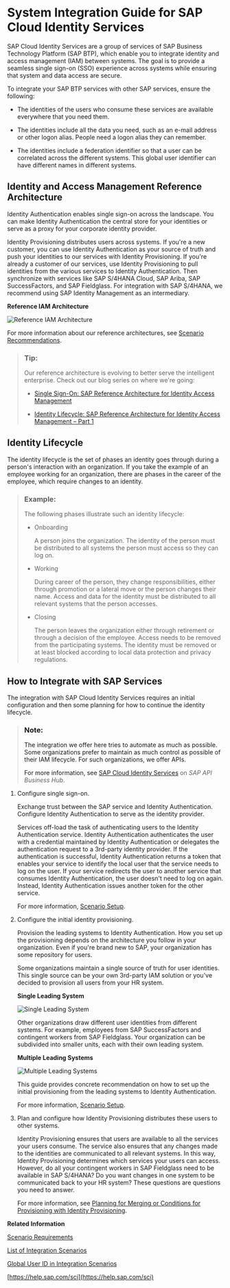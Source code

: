 
# System Integration Guide for SAP Cloud Identity Services

SAP Cloud Identity Services are a group of services of SAP Business Technology Platform \(SAP BTP\), which enable you to integrate identity and access management \(IAM\) between systems. The goal is to provide a seamless single sign-on \(SSO\) experience across systems while ensuring that system and data access are secure.

To integrate your SAP BTP services with other SAP services, ensure the following:

-   The identities of the users who consume these services are available everywhere that you need them.

-   The identities include all the data you need, such as an e-mail address or other logon alias. People need a logon alias they can remember.

-   The identities include a federation identifier so that a user can be correlated across the different systems. This global user identifier can have different names in different systems.




<a name="loio27947dfb325047018603446439050a6b__section_ejl_q35_drb"/>

## Identity and Access Management Reference Architecture

Identity Authentication enables single sign-on across the landscape. You can make Identity Authentication the central store for your identities or serve as a proxy for your corporate identity provider.

Identity Provisioning distributes users across systems. If you're a new customer, you can use Identity Authentication as your source of truth and push your identities to our services with Identity Provisioning. If you're already a customer of our services, use Identity Provisioning to pull identities from the various services to Identity Authentication. Then synchronize with services like SAP S/4HANA Cloud, SAP Ariba, SAP SuccessFactors, and SAP Fieldglass. For integration with SAP S/4HANA, we recommend using SAP Identity Management as an intermediary.

  
  
**Reference IAM Architecture**

![](images/Brownfield_Scenario_for_Integrating_Systems_with_SAP_Cloud_Identity_Management_f32156a.png "Reference IAM Architecture")

For more information about our reference architectures, see [Scenario Recommendations](../30-scenario-recommendations/scenario-recommendations-9fc3787.md).

> ### Tip:  
> Our reference architecture is evolving to better serve the intelligent enterprise. Check out our blog series on where we're going:
> 
> -   [Single Sign-On: SAP Reference Architecture for Identity Access Management](https://blogs.sap.com/2021/09/24/single-sign-on-sap-reference-architecture-for-identity-access-management/)
> 
> -   [Identity Lifecycle: SAP Reference Architecture for Identity Access Management – Part 1](https://blogs.sap.com/2021/09/27/identity-lifecycle-sap-reference-architecture-for-identity-access-management-part-1/)



<a name="loio27947dfb325047018603446439050a6b__section_bgs_q35_drb"/>

## Identity Lifecycle

The identity lifecycle is the set of phases an identity goes through during a person's interaction with an organization. If you take the example of an employee working for an organization, there are phases in the career of the employee, which require changes to an identity.

> ### Example:  
> The following phases illustrate such an identity lifecycle:
> 
> -   Onboarding
> 
>     A person joins the organization. The identity of the person must be distributed to all systems the person must access so they can log on.
> 
> -   Working
> 
>     During career of the person, they change responsibilities, either through promotion or a lateral move or the person changes their name. Access and data for the identity must be distributed to all relevant systems that the person accesses.
> 
> -   Closing
> 
>     The person leaves the organization either through retirement or through a decision of the employee. Access needs to be removed from the participating systems. The identity must be removed or at least blocked according to local data protection and privacy regulations.



<a name="loio27947dfb325047018603446439050a6b__section_kks_dqg_krb"/>

## How to Integrate with SAP Services

The integration with SAP Cloud Identity Services requires an initial configuration and then some planning for how to continue the identity lifecycle.

> ### Note:  
> The integration we offer here tries to automate as much as possible. Some organizations prefer to maintain as much control as possible of their IAM lifecycle. For such organizations, we offer APIs.
> 
> For more information, see [SAP Cloud Identity Services](https://api.sap.com/package/SCPIdentityServices/rest) on *SAP API Business Hub*.

1.  Configure single sign-on.

    Exchange trust between the SAP service and Identity Authentication. Configure Identity Authentication to serve as the identity provider.

    Services off-load the task of authenticating users to the Identity Authentication service. Identity Authentication authenticates the user with a credential maintained by Identity Authentication or delegates the authentication request to a 3rd-party identity provider. If the authentication is successful, Identity Authentication returns a token that enables your service to identify the local user that the service needs to log on the user. If your service redirects the user to another service that consumes Identity Authentication, the user doesn't need to log on again. Instead, Identity Authentication issues another token for the other service.

    For more information, [Scenario Setup](../40-scenario-setup/scenario-setup-ae9137c.md).

2.  Configure the initial identity provisioning.

    Provision the leading systems to Identity Authentication. How you set up the provisioning depends on the architecture you follow in your organization. Even if you're brand new to SAP, your organization has some repository for users.

    Some organizations maintain a single source of truth for user identities. This single source can be your own 3rd-party IAM solution or you've decided to provision all users from your HR system.

      
      
    **Single Leading System**

    ![](images/Single_Leading_System_for_IAM_cbbee2b.png "Single Leading System")

    Other organizations draw different user identities from different systems. For example, employees from SAP SuccessFactors and contingent workers from SAP Fieldglass. Your organization can be subdivided into smaller units, each with their own leading system.

      
      
    **Multiple Leading Systems**

    ![](images/Mulitle_leading_systems_for_IAM_cdf900a.png "Multiple Leading Systems")

    This guide provides concrete recommendation on how to set up the initial provisioning from the leading systems to Identity Authentication.

    For more information, [Scenario Setup](../40-scenario-setup/scenario-setup-ae9137c.md).

3.  Plan and configure how Identity Provisioning distributes these users to other systems.

    Identity Provisioning ensures that users are available to all the services your users consume. The service also ensures that any changes made to the identities are communicated to all relevant systems. In this way, Identity Provisioning determines which services your users can access. However, do all your contingent workers in SAP Fieldglass need to be available in SAP S/4HANA? Do you want changes in one system to be communicated back to your HR system? These questions are questions you need to answer.

    For more information, see [Planning for Merging or Conditions for Provisioning with Identity Provisioning](../50-identity-povisioning/planning-for-merging-or-conditions-for-provisioning-with-identity-provisioning-5c48f4e.md).


**Related Information**  


[Scenario Requirements](../20-scenario-requirements/scenario-requirements-ae915d6.md "To set up your SAP cloud solutions to use the SAP Cloud Identity Services - Identity Authentication and Identity Provisioning, make sure you meet the following requirements:")

[List of Integration Scenarios](../60-integration-scenarios/list-of-integration-scenarios-f4d660f.md "This section provides details of preconfigured scenarios and tries to make you aware of any configuration options or limitations. We also provide details of configuration options used across different solutions.")

[Global User ID in Integration Scenarios](../60-integration-scenarios/global-user-id-in-integration-scenarios-a04611d.md "Using Global User ID addresses the challenge of integrating user-related data across system boundaries. It provides the means for establishing an enterprise-wide mapping of users for the purposes of integration scenarios which require a common user identifier.")

[https://help.sap.com/sci](https://help.sap.com/sci)

